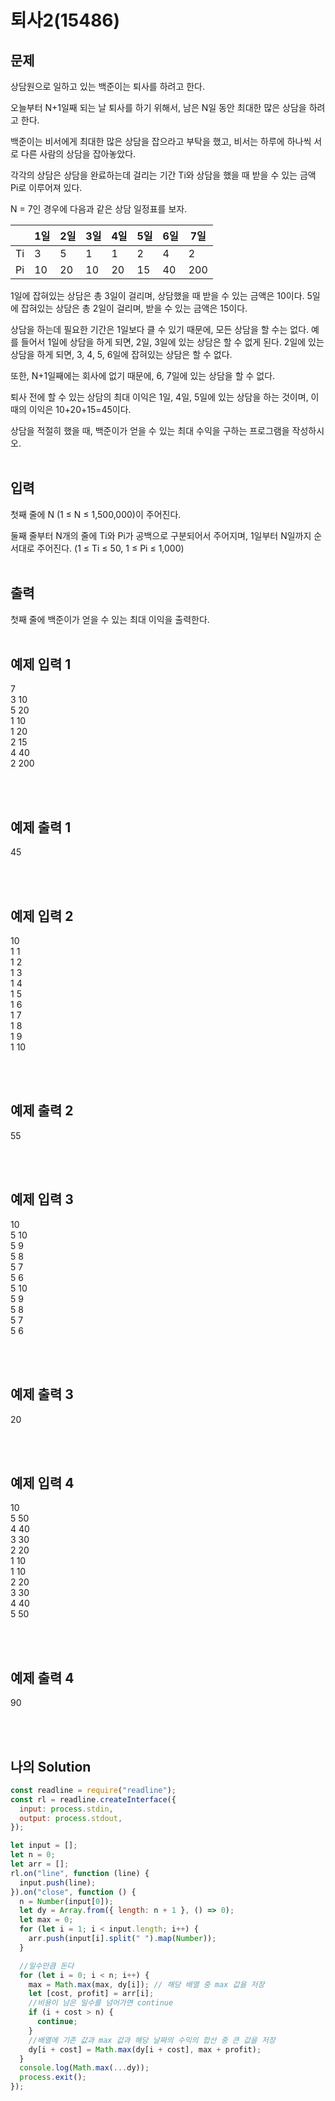 # 퇴사2(15486)

## 문제

상담원으로 일하고 있는 백준이는 퇴사를 하려고 한다.

오늘부터 N+1일째 되는 날 퇴사를 하기 위해서, 남은 N일 동안 최대한 많은 상담을 하려고 한다.

백준이는 비서에게 최대한 많은 상담을 잡으라고 부탁을 했고, 비서는 하루에 하나씩 서로 다른 사람의 상담을 잡아놓았다.

각각의 상담은 상담을 완료하는데 걸리는 기간 Ti와 상담을 했을 때 받을 수 있는 금액 Pi로 이루어져 있다.

N = 7인 경우에 다음과 같은 상담 일정표를 보자.

|     | 1일 | 2일 | 3일 | 4일 | 5일 | 6일 | 7일 |
| --- | --- | --- | --- | --- | --- | --- | --- |
| Ti  | 3   | 5   | 1   | 1   | 2   | 4   | 2   |
| Pi  | 10  | 20  | 10  | 20  | 15  | 40  | 200 |

1일에 잡혀있는 상담은 총 3일이 걸리며, 상담했을 때 받을 수 있는 금액은 10이다. 5일에 잡혀있는 상담은 총 2일이 걸리며, 받을 수 있는 금액은 15이다.

상담을 하는데 필요한 기간은 1일보다 클 수 있기 때문에, 모든 상담을 할 수는 없다. 예를 들어서 1일에 상담을 하게 되면, 2일, 3일에 있는 상담은 할 수 없게 된다. 2일에 있는 상담을 하게 되면, 3, 4, 5, 6일에 잡혀있는 상담은 할 수 없다.

또한, N+1일째에는 회사에 없기 때문에, 6, 7일에 있는 상담을 할 수 없다.

퇴사 전에 할 수 있는 상담의 최대 이익은 1일, 4일, 5일에 있는 상담을 하는 것이며, 이때의 이익은 10+20+15=45이다.

상담을 적절히 했을 때, 백준이가 얻을 수 있는 최대 수익을 구하는 프로그램을 작성하시오.
<br/>
<br/>

## 입력

첫째 줄에 N (1 ≤ N ≤ 1,500,000)이 주어진다.

둘째 줄부터 N개의 줄에 Ti와 Pi가 공백으로 구분되어서 주어지며, 1일부터 N일까지 순서대로 주어진다. (1 ≤ Ti ≤ 50, 1 ≤ Pi ≤ 1,000)
<br/>
<br/>

## 출력

첫째 줄에 백준이가 얻을 수 있는 최대 이익을 출력한다.
<br/>
<br/>

## 예제 입력 1

7<br/>
3 10<br/>
5 20<br/>
1 10<br/>
1 20<br/>
2 15<br/>
4 40<br/>
2 200

<br/>
<br/>

## 예제 출력 1

45

<br/>
<br/>

## 예제 입력 2

10<br/>
1 1<br/>
1 2<br/>
1 3<br/>
1 4<br/>
1 5<br/>
1 6<br/>
1 7<br/>
1 8<br/>
1 9<br/>
1 10

<br/>
<br/>

## 예제 출력 2

55

<br/>
<br/>

## 예제 입력 3

10<br/>
5 10<br/>
5 9<br/>
5 8<br/>
5 7<br/>
5 6<br/>
5 10<br/>
5 9<br/>
5 8<br/>
5 7<br/>
5 6

<br/>
<br/>

## 예제 출력 3

20

<br/>
<br/>

## 예제 입력 4

10<br/>
5 50<br/>
4 40<br/>
3 30<br/>
2 20<br/>
1 10<br/>
1 10<br/>
2 20<br/>
3 30<br/>
4 40<br/>
5 50

<br/>
<br/>

## 예제 출력 4

90

<br/>
<br/>

## 나의 Solution

```javascript
const readline = require("readline");
const rl = readline.createInterface({
  input: process.stdin,
  output: process.stdout,
});

let input = [];
let n = 0;
let arr = [];
rl.on("line", function (line) {
  input.push(line);
}).on("close", function () {
  n = Number(input[0]);
  let dy = Array.from({ length: n + 1 }, () => 0);
  let max = 0;
  for (let i = 1; i < input.length; i++) {
    arr.push(input[i].split(" ").map(Number));
  }

  //일수만큼 돈다
  for (let i = 0; i < n; i++) {
    max = Math.max(max, dy[i]); // 해당 배열 중 max 값을 저장
    let [cost, profit] = arr[i];
    //비용이 남은 일수를 넘어가면 continue
    if (i + cost > n) {
      continue;
    }
    //배열에 기존 값과 max 값과 해당 날짜의 수익의 합산 중 큰 값을 저장
    dy[i + cost] = Math.max(dy[i + cost], max + profit);
  }
  console.log(Math.max(...dy));
  process.exit();
});
```

